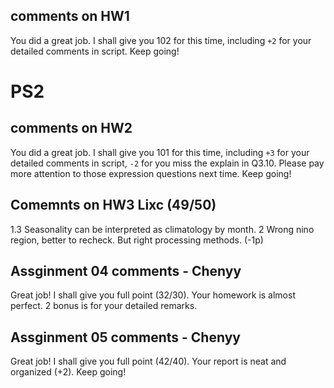 ## comments on HW1
You did a great job. I shall give you 102 for this time, including `+2` for your detailed comments in script. Keep going!

# PS2
## comments on HW2
You did a great job. I shall give you 101 for this time, including `+3` for your detailed comments in script, `-2` for you miss the explain in Q3.10. Please pay more attention to those expression questions next time. Keep going!

## Comemnts on HW3 Lixc  (49/50)
1.3 
Seasonality can be  interpreted as climatology by month. 
2
Wrong nino region, better to recheck. But right processing methods. (-1p)
 
## Assginment 04 comments - Chenyy
Great job! I shall give you full point (32/30).
Your homework is almost perfect. 2 bonus is for your detailed remarks.

## Assginment 05 comments - Chenyy
Great job! I shall give you full point (42/40).
Your report is neat and organized (+2). Keep going!

